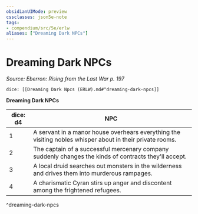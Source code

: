 ```yaml
---
obsidianUIMode: preview
cssclasses: json5e-note
tags:
- compendium/src/5e/erlw
aliases: ["Dreaming Dark NPCs"]
---
```

# Dreaming Dark NPCs
*Source: Eberron: Rising from the Last War p. 197* 

`dice: [[Dreaming Dark Npcs (ERLW).md#^dreaming-dark-npcs]]`

**Dreaming Dark NPCs**

| dice: d4 | NPC |
|----------|-----|
| 1 | A servant in a manor house overhears everything the visiting nobles whisper about in their private rooms. |
| 2 | The captain of a successful mercenary company suddenly changes the kinds of contracts they'll accept. |
| 3 | A local druid searches out monsters in the wilderness and drives them into murderous rampages. |
| 4 | A charismatic Cyran stirs up anger and discontent among the frightened refugees. |
^dreaming-dark-npcs